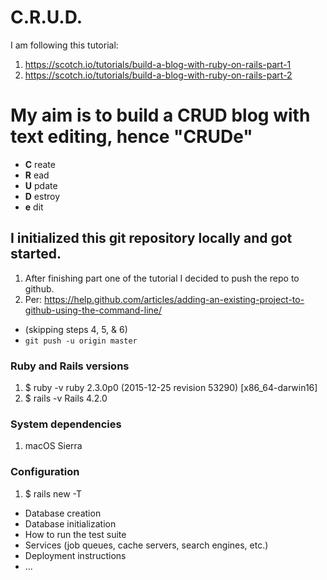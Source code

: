 # C.R.U.D.
I am following this tutorial:
1. https://scotch.io/tutorials/build-a-blog-with-ruby-on-rails-part-1  
2. https://scotch.io/tutorials/build-a-blog-with-ruby-on-rails-part-2  

# My aim is to build a CRUD blog with text editing, hence "CRUDe"
 - **C** reate
 - **R** ead
 - **U** pdate
 - **D** estroy
 - **e** dit

## I initialized this git repository locally and got started.
1. After finishing part one of the tutorial I decided to push the repo to github.
2. Per: https://help.github.com/articles/adding-an-existing-project-to-github-using-the-command-line/
 - (skipping steps 4, 5, & 6)
 - `git push -u origin master`

### Ruby and Rails versions
1. $  ruby -v ruby 2.3.0p0 (2015-12-25 revision 53290) [x86_64-darwin16]
2. $  rails -v Rails 4.2.0

### System dependencies
1. macOS Sierra

### Configuration
1. $ rails new -T

* Database creation
* Database initialization
* How to run the test suite
* Services (job queues, cache servers, search engines, etc.)
* Deployment instructions
* ...
